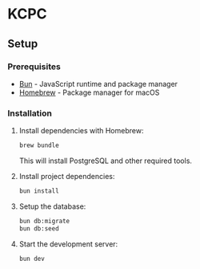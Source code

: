 # KCPC

## Setup

### Prerequisites

-   [Bun](https://bun.sh/) - JavaScript runtime and package manager
-   [Homebrew](https://brew.sh/) - Package manager for macOS

### Installation

1. Install dependencies with Homebrew:

    ```bash
    brew bundle
    ```

    This will install PostgreSQL and other required tools.

2. Install project dependencies:

    ```bash
    bun install
    ```

3. Setup the database:

    ```bash
    bun db:migrate
    bun db:seed
    ```

4. Start the development server:
    ```bash
    bun dev
    ```
